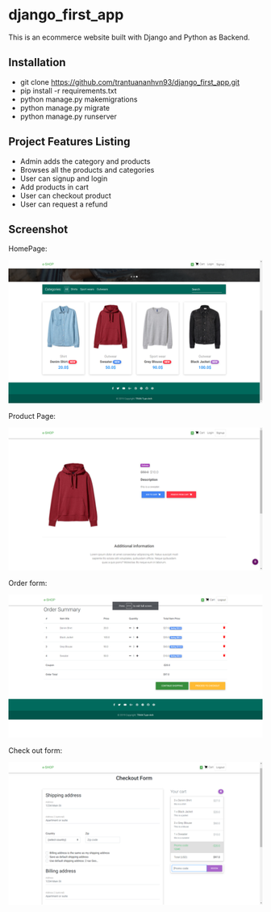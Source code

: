 # django_first_app
This is an ecommerce website built with Django and Python as Backend.

## Installation
- git clone https://github.com/trantuananhvn93/django_first_app.git
- pip install -r requirements.txt
- python manage.py makemigrations
- python manage.py migrate
- python manage.py runserver

## Project Features Listing
- Admin adds the category and products
- Browses all the products and categories
- User can signup and login
- Add products in cart
- User can checkout product
- User can request a refund

## Screenshot

HomePage:

![home](img/home.png)

Product Page:

![product](img/product.png)

Order form:

![order](img/order.png)

Check out form:

![checkout](img/checkout.png)